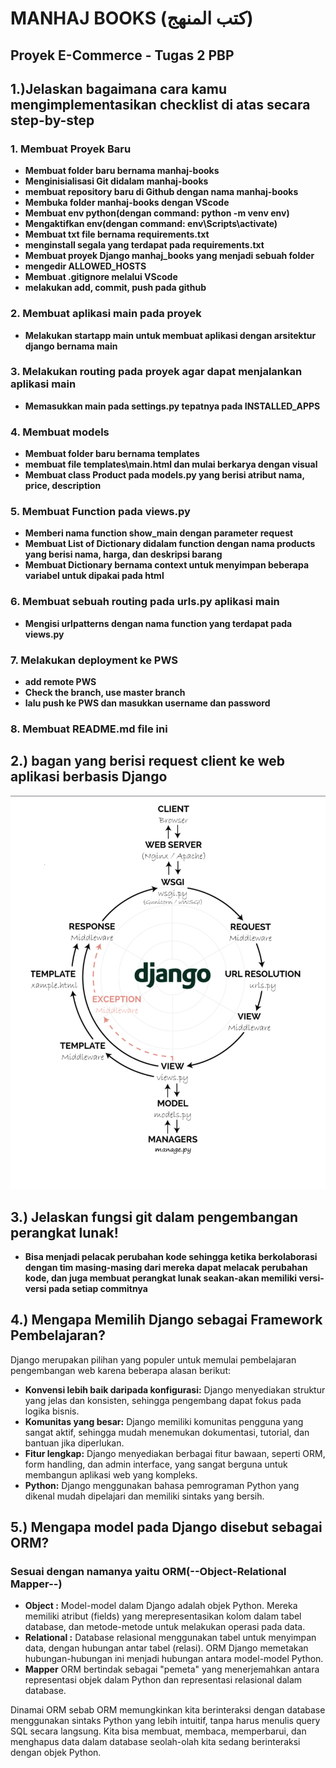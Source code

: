 # MANHAJ BOOKS (كتب المنهج)

## Proyek E-Commerce - Tugas 2 PBP


## 1.)Jelaskan bagaimana cara kamu mengimplementasikan checklist di atas secara step-by-step 
### 1. Membuat Proyek Baru
* **Membuat folder baru bernama manhaj-books**
* **Menginisialisasi Git didalam manhaj-books**
* **membuat repository baru di Github dengan nama manhaj-books**
* **Membuka folder manhaj-books dengan VScode**
* **Membuat env python(dengan command: python -m venv env)**
* **Mengaktifkan env(dengan command: env\Scripts\activate)**
* **Membuat txt file bernama requirements.txt**
* **menginstall segala yang terdapat pada requirements.txt**
* **Membuat proyek Django manhaj_books yang menjadi sebuah folder**
* **mengedir ALLOWED_HOSTS**
* **Membuat .gitignore melalui VScode**
* **melakukan add, commit, push pada github**


### 2. Membuat aplikasi main pada proyek

* **Melakukan startapp main untuk membuat aplikasi dengan arsitektur django bernama main**

### 3. Melakukan routing pada proyek agar dapat menjalankan aplikasi main

* **Memasukkan main pada settings.py tepatnya pada INSTALLED_APPS**

### 4. Membuat models

* **Membuat folder baru bernama templates**
* **membuat file templates\main.html dan mulai berkarya dengan visual**
* **Membuat class Product pada models.py yang berisi atribut nama, price, description**

### 5. Membuat Function pada views.py

* **Memberi nama function show_main dengan parameter request**
* **Membuat List of Dictionary didalam function dengan nama products yang berisi nama, harga, dan deskripsi barang**
* **Membuat Dictionary bernama context untuk menyimpan beberapa variabel untuk  dipakai pada html**

### 6. Membuat sebuah routing pada urls.py aplikasi main

* **Mengisi urlpatterns dengan nama function yang terdapat pada views.py**

### 7. Melakukan deployment ke PWS

* **add remote PWS**
* **Check the branch, use master branch**
* **lalu push ke PWS dan masukkan username dan password**

### 8. Membuat README.md file ini

## 2.) bagan yang berisi request client ke web aplikasi berbasis Django
![image about client](image.png)

## 3.) Jelaskan fungsi git dalam pengembangan perangkat lunak!

* **Bisa menjadi pelacak perubahan kode sehingga ketika berkolaborasi dengan tim masing-masing dari mereka dapat melacak perubahan kode, dan juga membuat perangkat lunak seakan-akan memiliki versi-versi pada setiap commitnya**
## 4.) Mengapa Memilih Django sebagai Framework Pembelajaran?

Django merupakan pilihan yang populer untuk memulai pembelajaran pengembangan web karena beberapa alasan berikut:

* **Konvensi lebih baik daripada konfigurasi:** Django menyediakan struktur yang jelas dan konsisten, sehingga pengembang dapat fokus pada logika bisnis.
* **Komunitas yang besar:** Django memiliki komunitas pengguna yang sangat aktif, sehingga mudah menemukan dokumentasi, tutorial, dan bantuan jika diperlukan.
* **Fitur lengkap:** Django menyediakan berbagai fitur bawaan, seperti ORM, form handling, dan admin interface, yang sangat berguna untuk membangun aplikasi web yang kompleks.
* **Python:** Django menggunakan bahasa pemrograman Python yang dikenal mudah dipelajari dan memiliki sintaks yang bersih.

## 5.) Mengapa model pada Django disebut sebagai ORM?

### Sesuai dengan namanya yaitu ORM(--Object-Relational Mapper--)
* **Object :** Model-model dalam Django adalah objek Python. Mereka memiliki atribut (fields) yang merepresentasikan kolom dalam tabel database, dan metode-metode untuk melakukan operasi pada data.
* **Relational :** Database relasional menggunakan tabel untuk menyimpan data, dengan hubungan antar tabel (relasi). ORM Django memetakan hubungan-hubungan ini menjadi hubungan antara model-model Python.
* **Mapper** ORM bertindak sebagai "pemeta" yang menerjemahkan antara representasi objek dalam Python dan representasi relasional dalam database.

Dinamai ORM sebab ORM memungkinkan kita berinteraksi dengan database menggunakan sintaks Python yang lebih intuitif, tanpa harus menulis query SQL secara langsung. Kita bisa membuat, membaca, memperbarui, dan menghapus data dalam database seolah-olah kita sedang berinteraksi dengan objek Python.

